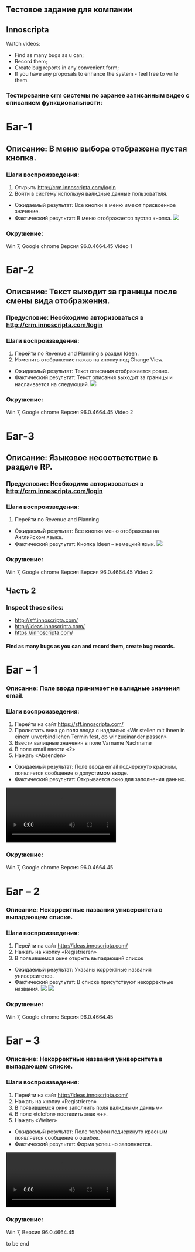 ## Тестовое задание для компании 
## Innoscripta
Watch videos: 
- Find as many bugs as u can;
- Record them; 
- Create bug reports in any convenient form; 
- If you have any proposals to enhance the system - feel free to write them.


### Тестирование crm системы по заранее записанным видео с описанием функциональности:

# Баг-1
## Описание: В меню выбора отображена пустая кнопка.
### Шаги воспроизведения:
1. Открыть http://crm.innoscripta.com/login
2. Войти в систему используя валидные данные пользователя.
- Ожидаемый результат: Все кнопки в меню имеют присвоенное значение.
- Фактический результат: В меню отображается пустая кнопка.
![](v1.bag1.png)
### Окружение:
 Win 7,
Google chrome Версия 96.0.4664.45 
Video 1


# Баг-2
## Описание: Текст выходит за границы после смены вида отображения.
### Предусловие: Необходимо авторизоваться в http://crm.innoscripta.com/login
### Шаги воспроизведения:
1. Перейти по Revenue and Planning в раздел Ideen.
2. Изменить отображение нажав на кнопку под Change View.
- Ожидаемый результат: Текст описания отображается ровно.
- Фактический результат: Текст описания выходит за границы и наслаивается на следующий.
![](v2.bag1.1.png) 
### Окружение:
 Win 7,
Google chrome Версия 96.0.4664.45 
Video 2



# Баг-3
## Описание: Языковое несоответствие в разделе RP.
### Предусловие: Необходимо авторизоваться в http://crm.innoscripta.com/login
### Шаги воспроизведения:
1. Перейти по Revenue and Planning
- Ожидаемый результат: Все кнопки меню отображены на Английском языке.
- Фактический результат: Кнопка Ideen – немецкий язык.
![](v2.bag2.png)
### Окружение:
 Win 7,
Google chrome Версия Версия 96.0.4664.45 
Video 2







## Часть 2
### Inspect those sites: 
- http://sff.innoscripta.com/ 
- http://ideas.innoscripta.com/ 
- https://innoscripta.com/ 
#### Find as many bugs as you can and record them, create bug records.


# Баг – 1
### Описание: Поле ввода принимает не валидные значения email.
### Шаги воспроизведения:
1. Перейти на сайт https://sff.innoscripta.com/
2. Пролистать вниз до поля ввода с надписью «Wir stellen mit Ihnen in einem unverbindlichen Termin fest, ob wir zueinander passen»
3. Ввести валидные значения в поле Varname Nachname
4. В поле email ввести «2»
5. Нажать «Absenden»

- Ожидаемый результат: Поле ввода email подчеркнуто красным, появляется сообщение о допустимом вводе.
- Фактический результат: Открывается окно для заполнения данных.

![](form_email.mp4)
### Окружение:
 Win 7,
Google chrome Версия 96.0.4664.45




# Баг – 2
### Описание: Некорректные названия университета в выпадающем списке. 
### Шаги воспроизведения:
1. Перейти на сайт http://ideas.innoscripta.com/
2. Нажать на кнопку «Registrieren»
3. В появившемся окне открыть выпадающий список 


- Ожидаемый результат: Указаны корректные названия университетов.
- Фактический результат: В списке присутствуют некорректные названия.
![](s2bag1.png)
![](s2bag.png)
### Окружение:
 Win 7,
Google chrome Версия 96.0.4664.45 



# Баг – 3
### Описание: Некорректные названия университета в выпадающем списке. 
### Шаги воспроизведения:
1. Перейти на сайт http://ideas.innoscripta.com/
2. Нажать на кнопку «Registrieren»
3. В появившемся окне заполнить поля валидными данными
4. В поле «telefon» поставить знак «+».
5. Нажать «Weiter» 


- Ожидаемый результат: Поле телефон подчеркнуто красным появляется сообщение о ошибке.
- Фактический результат: Форма успешно заполняется.

![](fone_bar.mp4)
### Окружение:
 Win 7,
Версия 96.0.4664.45 

to be end

